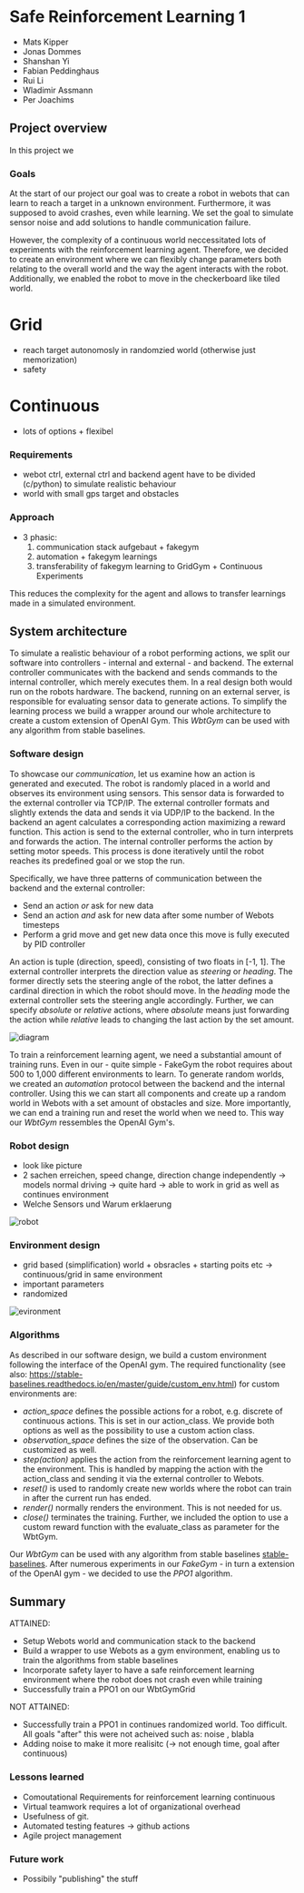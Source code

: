 # Safe Reinforcement Learning 1
 - Mats Kipper
 - Jonas Dommes
 - Shanshan Yi
 - Fabian Peddinghaus
 - Rui Li
 - Wladimir Assmann
 - Per Joachims


## Project overview
<!-- A **short** summary of your project topic. -->
In this project we


### Goals
At the start of our project our goal was to create a robot in webots that can learn to reach a target in a unknown environment. Furthermore, it was supposed to avoid crashes, even while learning. We set the goal to simulate sensor noise and add solutions to handle communication failure.

However, the complexity of a continuous world neccessitated lots of experiments with the reinforcement learning agent. Therefore, we decided to create an environment where we can flexibly change parameters both relating to the overall world and the way the agent interacts with the robot. Additionally, we enabled the robot to move in the checkerboard like tiled world.

# Grid
- reach target autonomosly in randomzied world (otherwise just memorization)
- safety
# Continuous

- lots of options + flexibel

### Requirements
<!-- List the **necessary** and **optional** requirements that were set for your project.
- Safe Exploration while training -->
 - webot ctrl, external ctrl and backend agent have to be divided (c/python) to simulate realistic behaviour
 - world with small gps target and obstacles


### Approach
- 3 phasic:
    1) communication stack aufgebaut + fakegym
    2) automation + fakegym learnings
    3) transferability of fakegym learning to GridGym + Continuous Experiments
<!-- How have you tried to meet the above requirements? What were your ideas? -->
This reduces the complexity for the agent and allows to transfer learnings made in a simulated environment.

## System architecture
To simulate a realistic behaviour of a robot performing actions, we split our software into controllers - internal and external - and backend. The external controller communicates with the backend and sends commands to the internal controller, which merely executes them. In a real design both would run on the robots hardware. The backend, running on an external server, is responsible for evaluating sensor data to generate actions. To simplify the learning process we build a wrapper around our whole architecture to create a custom extension of OpenAI Gym. This *WbtGym* can be used with any algorithm from stable baselines.

### Software design
To showcase our *communication*, let us examine how an action is generated and executed. The robot is randomly placed in a world and observes its environment using sensors. This sensor data is forwarded to the external controller via TCP/IP. The external controller formats and slightly extends the data and sends it via UDP/IP to the backend. In the backend an agent calculates a corresponding action maximizing a reward function. This action is send to the external controller, who in turn interprets and forwards the action. The internal controller performs the action by setting motor speeds. This process is done iteratively until the robot reaches its predefined goal or we stop the run.

Specifically, we have three patterns of communication between the backend and the external controller:
 * Send an action *or* ask for new data
 * Send an action *and* ask for new data after some number of Webots timesteps
 * Perform a grid move and get new data once this move is fully executed by PID controller

An action is tuple (direction, speed), consisting of two floats in [-1, 1]. The external controller interprets the direction value as *steering* or *heading*. The former directly sets the steering angle of the robot, the latter defines a cardinal direction in which the robot should move. In the *heading* mode the external controller sets the steering angle accordingly. Further, we can specify *absolute* or *relative* actions, where *absolute* means just forwarding the action while *relative* leads to changing the last action by the set amount.

![diagram](./images/software_design.png)

To train a reinforcement learning agent, we need a substantial amount of training runs. Even in our - quite simple - FakeGym the robot requires about 500 to 1,000 different environments to learn. To generate random worlds, we created an *automation* protocol between the backend and the internal controller. Using this we can start all components and create up a random world in Webots with a set amount of obstacles and size. More importantly, we can end a training run and reset the world when we need to. This way our *WbtGym* ressembles the OpenAI Gym's.

### Robot design
- look like picture
- 2 sachen erreichen, speed change, direction change independently -> models normal driving -> quite hard
-> able to work in grid as well as continues environment
- Welche Sensors und Warum erklaerung

![robot](./images/robot_design.png)

### Environment design
- grid based (simplification) world + obsracles + starting poits etc -> continuous/grid in same environment
-  important parameters
- randomized

<!-- What does the environment look like in which your robot operates?
*The same: **Why** did you choose this environment? -->

![evironment](./images/environment.png)

### Algorithms
As described in our software design, we build a custom environment following the interface of the OpenAI gym. The required functionality (see also: https://stable-baselines.readthedocs.io/en/master/guide/custom_env.html) for custom environments are:
* *action_space* defines the possible actions for a robot, e.g. discrete of continuous actions. This is set in our action_class. We provide both options as well as the possibility to use a custom action class.
* *observation_space* defines the size of the observation. Can be customized as well.
* *step(action)* applies the action from the reinforcement learning agent to the environment. This is handled by mapping the action with the action_class and sending it via the external controller to Webots.
* *reset()* is used to randomly create new worlds where the robot can train in after the current run has ended.
* *render()* normally renders the environment. This is not needed for us.
* *close()* terminates the training.
Further, we included the option to use a custom reward function with the evaluate_class as parameter for the WbtGym.

Our *WbtGym* can be used with any algorithm from stable baselines [stable-baselines](https://stable-baselines.readthedocs.io/). After numerous experiments in our *FakeGym* - in turn a extension of the OpenAI gym - we decided to use the *PPO1* algorithm.
<!-- Write an introduction to the **most essential** algorithms or technologies in general that you have chosen for your project. -->

<!-- Maybe with **short** code examples. -->

## Summary
<!-- Overview of the achieved **and** not attained goals. Why were some goals not reached? Too difficult or wrong time management? -->
ATTAINED:
 - Setup Webots world and communication stack to the backend
 - Build a wrapper to use Webots as a gym environment, enabling us to train the algorithms from stable baselines
 - Incorporate safety layer to have a safe reinforcement learning environment where the robot does not crash even while training
 - Successfully train a PPO1 on our WbtGymGrid

NOT ATTAINED:
 - Successfully train a PPO1 in continues randomized world. Too difficult. All goals "after" this were not acheived such as: noise , blabla
 - Adding noise to make it more realisitc (-> not enough time, goal after continuous)

### Lessons learned
<!-- What did you learn from the project? What decisions would you have made differently from your current perspective? -->
 - Comoutational Requirements for reinforcement learning continuous
 - Virtual teamwork requires a lot of organizational overhead
 - Usefulness of git.
 - Automated testing features -> github actions
 - Agile project management

### Future work
<!-- What problems would you tackle if you would continue to work on the project? Are there things you might actually take up and work on in the future? This part is **optional**. -->
 - Possibily "publishing" the stuff
